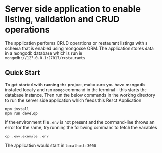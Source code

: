 # Server side application to enable listing, validation and CRUD operations

The application performs CRUD operations on restaurant listings with a schema that is enabled using mongoose ORM. The application stores data in a mongodb database
which is run in `mongodb://127.0.0.1:27017/restaurants`

## Quick Start

To get started with running the project, make sure you have mongodb installed locally and run `mongo` command in the terminal - this starts the database instance.
Then run the below commands in the working directory to run the server side application which feeds this [React Application](https://github.com/muzammilosman/react-listing)

```
npm install
npm run develop
```

If the environment file `.env` is not present and the command-line throws an error for the same, try running the following command to fetch the variables

```
cp .env.example .env
```

The application would start in `localhost:3000`